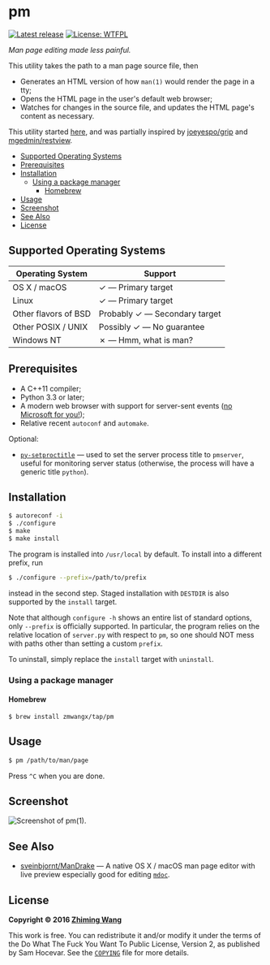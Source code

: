 # pm

[![Latest release](https://img.shields.io/github/release/zmwangx/pm.svg)](https://github.com/zmwangx/pm/releases/latest)
[![License: WTFPL](https://img.shields.io/badge/license-WTFPL-blue.svg)](COPYING)

*Man page editing made less painful.*

This utility takes the path to a man page source file, then

- Generates an HTML version of how `man(1)` would render the page in a tty;
- Opens the HTML page in the user's default web browser;
- Watches for changes in the source file, and updates the HTML page's content
  as necessary.

This utility started
[here](https://github.com/jarun/googler/pull/109#issuecomment-223862199), and
was partially inspired by [joeyespo/grip](https://github.com/joeyespo/grip) and
[mgedmin/restview](https://github.com/mgedmin/restview).

<!-- START doctoc generated TOC please keep comment here to allow auto update -->
<!-- DON'T EDIT THIS SECTION, INSTEAD RE-RUN doctoc TO UPDATE -->


- [Supported Operating Systems](#supported-operating-systems)
- [Prerequisites](#prerequisites)
- [Installation](#installation)
  - [Using a package manager](#using-a-package-manager)
    - [Homebrew](#homebrew)
- [Usage](#usage)
- [Screenshot](#screenshot)
- [See Also](#see-also)
- [License](#license)

<!-- END doctoc generated TOC please keep comment here to allow auto update -->

## Supported Operating Systems

| Operating System | Support |
| --- | --- |
| OS X / macOS | ✓ — Primary target |
| Linux | ✓ — Primary target |
| Other flavors of BSD | Probably ✓ — Secondary target |
| Other POSIX / UNIX | Possibly ✓ — No guarantee |
| Windows NT | ✗ — Hmm, what is man? |

## Prerequisites

- A C++11 compiler;
- Python 3.3 or later;
- A modern web browser with support for server-sent events
  ([no Microsoft for you!](http://caniuse.com/#feat=eventsource));
- Relative recent `autoconf` and `automake`.

Optional:

- [`py-setproctitle`](https://github.com/dvarrazzo/py-setproctitle) — used to
  set the server process title to `pmserver`, useful for monitoring server
  status (otherwise, the process will have a generic title `python`).

## Installation

```bash
$ autoreconf -i
$ ./configure
$ make
$ make install
```

The program is installed into `/usr/local` by default. To install into a
different prefix, run

```bash
$ ./configure --prefix=/path/to/prefix
```

instead in the second step. Staged installation with `DESTDIR` is also
supported by the `install` target.

Note that although `configure -h` shows an entire list of standard options,
only `--prefix` is officially supported. In particular, the program relies on
the relative location of `server.py` with respect to `pm`, so one should NOT
mess with paths other than setting a custom `prefix`.

To uninstall, simply replace the `install` target with `uninstall`.

### Using a package manager

#### Homebrew

```
$ brew install zmwangx/tap/pm
```

## Usage

```bash
$ pm /path/to/man/page
```

Press `^C` when you are done.

## Screenshot

![Screenshot of `pm(1)`.](https://i.imgur.com/emPAatA.png)

## See Also

- [sveinbjornt/ManDrake](https://github.com/sveinbjornt/ManDrake) — A native OS
  X / macOS man page editor with live preview especially good for editing
  [`mdoc`](http://mdocml.bsd.lv/man/mdoc.7.html).

## License

**Copyright © 2016 <a href="mailto:zmwangx@gmail.com">Zhiming Wang</a>**

This work is free. You can redistribute it and/or modify it under the terms of
the Do What The Fuck You Want To Public License, Version 2, as published by Sam
Hocevar. See the [`COPYING`](COPYING) file for more details.
